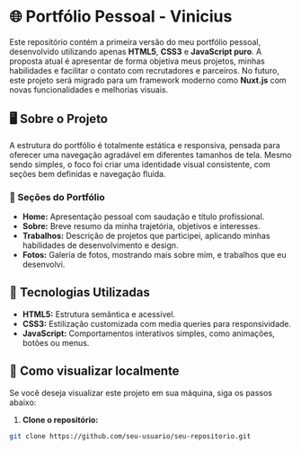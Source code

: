 # 🌐 Portfólio Pessoal - Vinicius

Este repositório contém a primeira versão do meu portfólio pessoal, desenvolvido utilizando apenas **HTML5**, **CSS3** e **JavaScript puro**. A proposta atual é apresentar de forma objetiva meus projetos, minhas habilidades e facilitar o contato com recrutadores e parceiros. No futuro, este projeto será migrado para um framework moderno como **Nuxt.js** com novas funcionalidades e melhorias visuais.

## 🖥️ Sobre o Projeto

A estrutura do portfólio é totalmente estática e responsiva, pensada para oferecer uma navegação agradável em diferentes tamanhos de tela. Mesmo sendo simples, o foco foi criar uma identidade visual consistente, com seções bem definidas e navegação fluida.

### 🔹 Seções do Portfólio

- **Home:** Apresentação pessoal com saudação e título profissional.
- **Sobre:** Breve resumo da minha trajetória, objetivos e interesses.
- **Trabalhos:** Descrição de projetos que participei, aplicando minhas habilidades de desenvolvimento e design.
- **Fotos:** Galeria de fotos, mostrando mais sobre mim, e trabalhos que eu desenvolvi.

## 🔧 Tecnologias Utilizadas

- **HTML5:** Estrutura semântica e acessível.
- **CSS3:** Estilização customizada com media queries para responsividade.
- **JavaScript:** Comportamentos interativos simples, como animações, botões ou menus.

## 📂 Como visualizar localmente

Se você deseja visualizar este projeto em sua máquina, siga os passos abaixo:

1. **Clone o repositório:**

```bash
git clone https://github.com/seu-usuario/seu-repositorio.git
